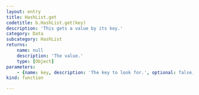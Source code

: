 ```yaml
---
layout: entry
title: HashList.get
codetitle: b.HashList.get(key)
description: 'This gets a value by its key.'
category: Data
subcategory: HashList
returns:
    name: null
    description: 'The value.'
    type: [Object]
parameters:
    - {name: key, description: 'The key to look for.', optional: false, type: [String]}
kind: function

---
```

